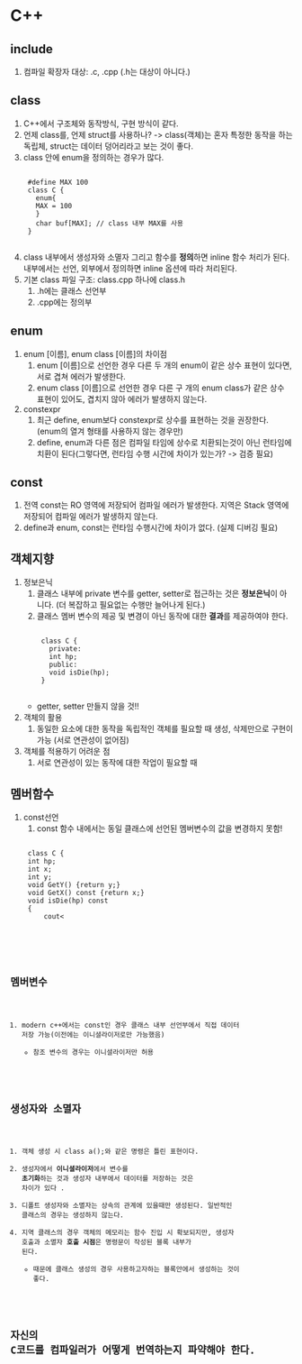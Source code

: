 # C++
## include
1. 컴파일 확장자 대상: .c, .cpp (.h는 대상이 아니다.)

## class
1. C++에서 구조체와 동작방식, 구현 방식이 같다.
2. 언제 class를, 언제 struct를 사용하나? -> class(객체)는 혼자 특정한 동작을 하는 독립체, struct는 데이터 덩어리라고 보는 것이 좋다.
3. class 안에 enum을 정의하는 경우가 많다.
    <pre><code>
    #define MAX 100
    class C {
      enum{
      MAX = 100
      }
      char buf[MAX]; // class 내부 MAX를 사용
    }
    </code></pre>
4. class 내부에서 생성자와 소멸자 그리고 함수를 **정의**하면 inline 함수 처리가 된다. 내부에서는 선언, 외부에서 정의하면 inline 옵션에 따라 처리된다.
5. 기본 class 파일 구조: class.cpp 하나에 class.h
    1) .h에는 클래스 선언부
    2) .cpp에는 정의부

## enum
1. enum [이름], enum class [이름]의 차이점
    1) enum [이름]으로 선언한 경우 다른 두 개의 enum이 같은 상수 표현이 있다면, 서로 겹쳐 에러가 발생한다.
    2) enum class [이름]으로 선언한 경우 다른 구 개의 enum class가 같은 상수 표현이 있어도, 겹치지 않아 에러가 발생하지 않는다.
2. constexpr
    1) 최근 define, enum보다 constexpr로 상수를 표현하는 것을 권장한다. (enum의 열겨 형태를 사용하지 않는 경우만)
    2) define, enum과 다른 점은 컴파일 타임에 상수로 치환되는것이 아닌 런타임에 치환이 된다(그렇다면, 런타임 수행 시간에 차이가 있는가? -> 검증 필요)

## const
1. 전역 const는 RO 영역에 저장되어 컴파일 에러가 발생한다. 지역은 Stack 영역에 저장되어 컴파일 에러가 발생하지 않는다.
2. define과 enum, const는 런타임 수행시간에 차이가 없다. (실제 디버깅 필요)

## 객체지향
1. 정보은닉
    1) 클래스 내부에 private 변수를 getter, setter로 접근하는 것은 **정보은닉**이 아니다. (더 복잡하고 필요없는 수행만 늘어나게 된다.)
    2) 클래스 멤버 변수의 제공 및 변경이 아닌 동작에 대한 **결과**를 제공하여야 한다.
        <pre><code>
        class C {
          private:
          int hp;
          public:
          void isDie(hp);
        }        
        </pre></code>        
    * getter, setter 만들지 않을 것!!
2. 객체의 활용
    1) 동일한 요소에 대한 동작을 독립적인 객체를 필요할 때 생성, 삭제만으로 구현이 가능 (서로 연관성이 없어짐)
3. 객체를 적용하기 어려운 점
    1) 서로 연관성이 있는 동작에 대한 작업이 필요할 때

## 멤버함수
1. const선언
    1) const 함수 내에서는 동일 클래스에 선언된 멤버변수의 값을 변경하지 못함!
    <pre><code>
    class C {
    int hp;
    int x;
    int y;
    void GetY() {return y;}
    void GetX() const {return x;}
    void isDie(hp) const
    {
        cout<<Get  컴파일 에러
    }
    };
    </code></pre>
    
## 멤버변수
1. modern c++에서는 const인 경우 클래스 내부 선언부에서 직접 데이터 저장 가능(이전에는 이니셜라이저로만 가능했음)
    * 참조 변수의 경우는 이니셜라이저만 허용
    
## 생성자와 소멸자
1. 객체 생성 시 class a();와 같은 명령은 틀린 표현이다.
2. 생성자에서 **이니셜라이저**에서 변수를 **초기화**하는 것과 생성자 내부에서 데이터를 저장하는 것은 차이가 있다 .
3. 디폴트 생성자와 소멸자는 상속의 관계에 있을때만 생성된다. 일반적인 클래스의 경우는 생성하지 않는다.
4. 지역 클래스의 경우 객체의 메모리는 함수 진입 시 확보되지만, 생성자 호출과 소멸자 **호출 시점**은 명령문이 작성된 블록 내부가 된다.
    * 때문에 클래스 생성의 경우 사용하고자하는 블록안에서 생성하는 것이 좋다.

## 자신의 C코드를 컴파일러가 어떻게 번역하는지 파약해야 한다.
